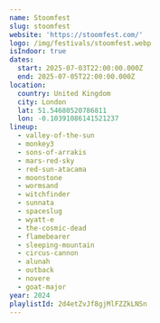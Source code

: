```yaml
---
name: Stoomfest
slug: stoomfest
website: 'https://stoomfest.com/'
logo: /img/festivals/stoomfest.webp
isIndoor: true
dates:
  start: 2025-07-03T22:00:00.000Z
  end: 2025-07-05T22:00:00.000Z
location:
  country: United Kingdom
  city: London
  lat: 51.54680520786811
  lon: -0.10391086141521237
lineup:
  - valley-of-the-sun
  - monkey3
  - sons-of-arrakis
  - mars-red-sky
  - red-sun-atacama
  - moonstone
  - wormsand
  - witchfinder
  - sunnata
  - spaceslug
  - wyatt-e
  - the-cosmic-dead
  - flamebearer
  - sleeping-mountain
  - circus-cannon
  - alunah
  - outback
  - novere
  - goat-major
year: 2024
playlistId: 2d4etZvJf8gjMlFZZkLNSn
---
```


